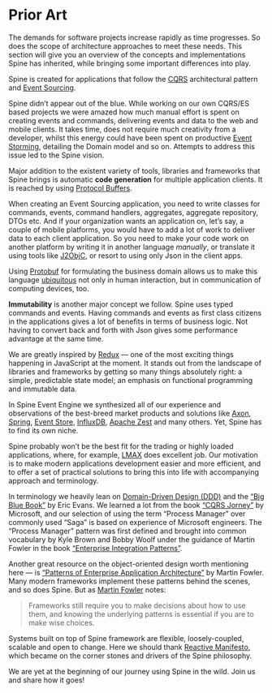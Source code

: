 # Prior Art

The demands for software projects increase rapidly as time progresses. So does the scope of architecture approaches to meet these needs.
This section will give you an overview of the concepts and implementations Spine has inherited, while bringing some important differences into play.

Spine is created for applications that follow the [CQRS](http://martinfowler.com/bliki/CQRS.html) architectural pattern and [Event Sourcing](http://martinfowler.com/eaaDev/EventSourcing.html).

Spine didn’t appear out of the blue. While working on our own CQRS/ES based projects we were amazed how much manual effort is spent on creating events and commands, delivering events and data to the web and mobile clients. It takes time, does not require much creativity from a developer, whilst this energy could have been spent on productive [Event Storming](http://ziobrando.blogspot.com/2013/11/introducing-event-storming.html), detailing the Domain model and so on. Attempts to address this issue led to the Spine vision.

Major addition to the existent variety of tools, libraries and frameworks that Spine brings is automatic **code generation** for multiple application clients. It is reached by using [Protocol Buffers](https://developers.google.com/protocol-buffers/docs/overview).

When creating an Event Sourcing application, you need to write classes for commands, events, command handlers, aggregates, aggregate repository, DTOs etc.
And if your organization wants an application on, let’s say, a couple of mobile platforms, you would have to add a lot of work to deliver data to each client application.
So you need to make your code work on another platform by writing it in another language *manually*, or translate it using tools like [J2ObjC](http://j2objc.org/), or resort to using only Json in the client apps.

Using [Protobuf](https://developers.google.com/protocol-buffers/docs/overview) for formulating the business domain allows us to make this language [ubiquitous](http://martinfowler.com/bliki/UbiquitousLanguage.html) not only in human interaction, but in communication of computing devices, too.

**Immutability** is another major concept we follow.
Spine uses typed commands and events. Having commands and events as first class citizens in the applications gives a lot of benefits in terms of business logic. Not having to convert back and forth with Json gives some performance advantage at the same time.

We are greatly inspired by [Redux](http://redux.js.org) — one of the most exciting things happening in JavaScript at the moment. It stands out from the landscape of libraries and frameworks by getting so many things absolutely right: a simple, predictable state model; an emphasis on functional programming and immutable data.

In Spine Event Engine we synthesized all of our experience and observations of the best-breed market products and solutions like [Axon](http://www.axonframework.org/), [Spring](https://spring.io/), [Event Store](https://geteventstore.com/), [InfluxDB](https://influxdata.com/), [Apache Zest](https://zest.apache.org/) and many others. Yet, Spine has to find its own niche.

 Spine probably won’t be the best fit for the trading or highly loaded applications, where, for example, [LMAX](https://www.lmax.com/) does excellent job. Our motivation is to make modern applications development easier and more efficient, and to offer a set of practical solutions to bring this into life with accompanying approach and terminology.

In terminology we heavily lean on [Domain-Driven Design (DDD)](http://www.grpc.io/posts/principles/) and the [“Big Blue Book”](http://www.amazon.com/Domain-Driven-Design-Tackling-Complexity-Software/dp/0321125215) by Eric Evans. We learned a lot from the book [“CQRS Jorney”](https://msdn.microsoft.com/en-us/library/jj554200.aspx) by Microsoft, and our selection of using the term “Process Manager” over commonly used “Saga” is based on experience of Microsoft engineers. The “Process Manager” pattern was first defined and brought into common vocabulary by Kyle Brown and Bobby Woolf under the guidance of Martin Fowler in the book [“Enterprise Integration Patterns”](http://www.enterpriseintegrationpatterns.com/patterns/messaging/ProcessManager.html).

Another great resource on the object-oriented design worth mentioning here — is [“Patterns of Enterprise Application Architecture”](http://www.martinfowler.com/books/eaa.html) by Martin Fowler. Many modern frameworks implement these patterns behind the scenes, and so does Spine. 
But as [Martin Fowler](http://www.martinfowler.com/books/eaa.html) notes:
>Frameworks still require you to make decisions about how to use them, and knowing the underlying patterns is essential if you are to make wise choices.

Systems built on top of Spine framework are flexible, loosely-coupled, scalable and open to change. Here we should thank [Reactive Manifesto](http://www.reactivemanifesto.org/), which became on the corner stones and drivers of the Spine philosophy.

We are yet at the beginning of our journey using Spine in the wild. Join us and share how it goes!